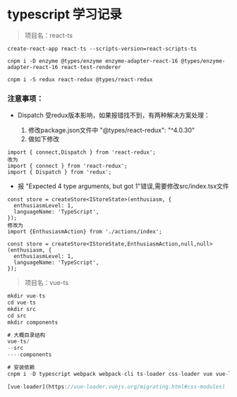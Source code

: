 # typescript 学习记录

> 项目名：react-ts 

```
create-react-app react-ts --scripts-version=react-scripts-ts

cnpm i -D enzyme @types/enzyme enzyme-adapter-react-16 @types/enzyme-adapter-react-16 react-test-renderer

cnpm i -S redux react-redux @types/react-redux

```
### 注意事项：
- Dispatch 受redux版本影响，如果报错找不到，有两种解决方案处理：

  1. 修改package.json文件中 "@types/react-redux": "^4.0.30"
  2. 做如下修改
```
import { connect,Dispatch } from 'react-redux';
改为
import { connect } from 'react-redux';
import { Dispatch } from 'redux';
```

- 报 "Expected 4 type arguments, but got 1"错误,需要修改src/index.tsx文件

```
const store = createStore<IStoreState>(enthusiasm, {
  enthusiasmLevel: 1,
  languageName: 'TypeScript',
});
修改为
import {EnthusiasmAction} from './actions/index';

const store = createStore<IStoreState,EnthusiasmAction,null,null>(enthusiasm, {
  enthusiasmLevel: 1,
  languageName: 'TypeScript',
});
```



> 项目名：vue-ts

```javascript
mkdir vue-ts
cd vue-ts
mkdir src
cd src
mkdir components

# 大概目录结构
vue-ts/
--src
----components

# 安装依赖
cnpm i -D typescript webpack webpack-cli ts-loader css-loader vue vue-loader vue-template-compiler

[vue-loader](https://vue-loader.vuejs.org/migrating.html#css-modules)

```



